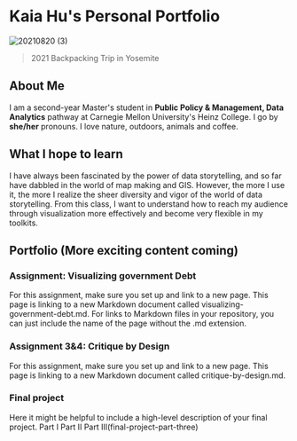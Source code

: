 # Kaia Hu's Personal Portfolio
![20210820 (3)](https://github.com/user-attachments/assets/e6c66bd1-82c0-434a-bd9d-5d6b92718bd8)
> 2021 Backpacking Trip in Yosemite

## About Me
I am a second-year Master's student in **Public Policy & Management, Data Analytics** pathway at Carnegie Mellon University's Heinz College. I go by **she/her** pronouns. I love nature, outdoors, animals and coffee. 
## What I hope to learn
I have always been fascinated by the power of data storytelling, and so far have dabbled in the world of map making and GIS. However, the more I use it, the more I realize the sheer diversity and vigor of the world of data storytelling. From this class, I want to understand how to reach my audience through visualization more effectively and become very flexible in my toolkits. 
## Portfolio (More exciting content coming)
### Assignment: Visualizing government Debt
For this assignment, make sure you set up and link to a new page. This page is linking to a new Markdown document called visualizing-government-debt.md. For links to Markdown files in your repository, you can just include the name of the page without the .md extension.

### Assignment 3&4: Critique by Design
For this assignment, make sure you set up and link to a new page. This page is linking to a new Markdown document called critique-by-design.md.

### Final project
Here it might be helpful to include a high-level description of your final project. Part I Part II Part III(final-project-part-three)
